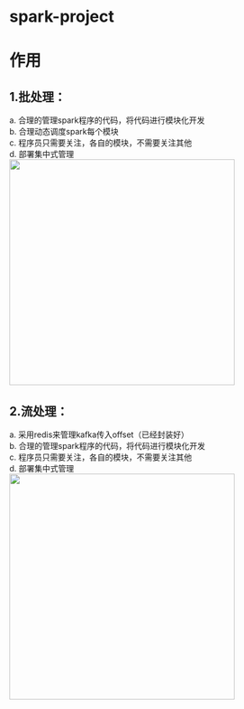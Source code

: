 # spark-project

# 作用
## 1.批处理：
  a. 合理的管理spark程序的代码，将代码进行模块化开发\
  b. 合理动态调度spark每个模块\
  c. 程序员只需要关注，各自的模块，不需要关注其他\
  d. 部署集中式管理\
  <img src="https://raw.githubusercontent.com/wiki/tiantao-123/spark-project/images/batch.png" width="400px"/>
## 2.流处理：
  a. 采用redis来管理kafka传入offset（已经封装好）\
  b. 合理的管理spark程序的代码，将代码进行模块化开发\
  c. 程序员只需要关注，各自的模块，不需要关注其他\
  d. 部署集中式管理\
  <img src="https://raw.githubusercontent.com/wiki/tiantao-123/spark-project/images/streaming.png" width="400px"/>


























